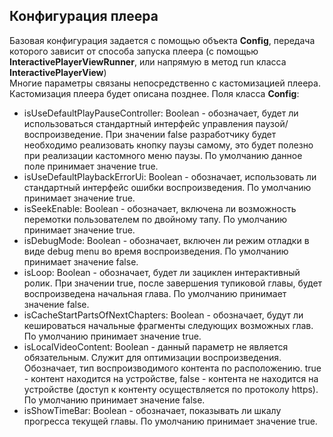## Конфигурация плеера
Базовая конфигурация задается с помощью объекта **Config**, передача которого зависит от способа запуска плеера 
(с помощью **InteractivePlayerViewRunner**, или напрямую в метод run класса **InteractivePlayerView**)  
Многие параметры связаны непосредственно с кастомизацией плеера. Кастомизация плеера будет описана позднее.
Поля класса **Config**:  
- isUseDefaultPlayPauseController: Boolean - обозначает, будет ли использоваться стандартный
 интерфейс управления паузой/воспроизведение. При значении false разработчику будет необходимо реализовать кнопку паузы самому, 
это будет полезно при реализации  кастомного меню паузы. По умолчанию данное поле принимает значение true.
- isUseDefaultPlaybackErrorUi: Boolean - обозначает, использовать ли стандартный интерфейс ошибки 
воспроизведения. По умолчанию принимает значение true.
- isSeekEnable: Boolean - обозначает, включена ли возможность перемотки пользователем по двойному тапу.
По умолчанию принимает значение true.
- isDebugMode: Boolean - обозначает, включен ли режим отладки в виде debug menu во время воспроизведения.
По умолчанию принимает значение false.
- isLoop: Boolean - обозначает, будет ли зациклен интерактивный ролик. При значении true, после завершения
тупиковой главы, будет воспроизведена начальная глава. По умолчанию принимает значение false.
- isCacheStartPartsOfNextChapters: Boolean - обозначает, будут ли кешироваться начальные фрагменты следующих 
возможных глав. По умолчанию принимает значение true.
- isLocalVideoContent: Boolean - данный параметр не является обязательным. Служит для оптимизации
воспроизведения. Обозначает, тип воспроизводимого контента по расположению. true - контент находится на устройстве, 
false - контента не находится на устройстве (доступ к контенту осуществляется по протоколу https).
По умолчанию принимает значение false.
- isShowTimeBar: Boolean - обозначает, показывать ли шкалу прогресса текущей главы. По умолчанию
принимает значение true.